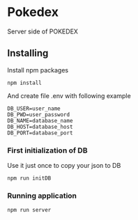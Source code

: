 # Pokedex

Server side of POKEDEX

## Installing

Install npm packages

```
npm install
```

And create file .env with following example

```
DB_USER=user_name
DB_PWD=user_password
DB_NAME=database_name
DB_HOST=database_host
DB_PORT=database_port
```

### First initialization of DB
Use it just once to copy your json to DB

```
npm run initDB
```

### Running application

```
npm run server
```